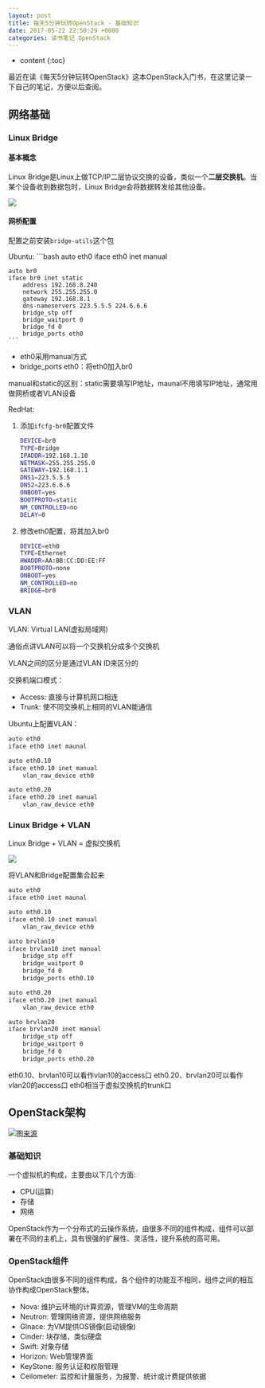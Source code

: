 ```yaml
---
layout: post
title: 每天5分钟玩转OpenStack - 基础知识
date: 2017-05-22 22:50:29 +0800
categories: 读书笔记 OpenStack
---
```


* content
{:toc}

最近在读《每天5分钟玩转OpenStack》这本OpenStack入门书，在这里记录一下自己的笔记，方便以后查阅。




## 网络基础

### Linux Bridge

#### 基本概念

Linux Bridge是Linux上做TCP/IP二层协议交换的设备，类似一个**二层交换机**。当某个设备收到数据包时，Linux Bridge会将数据转发给其他设备。

![](http://ww1.sinaimg.cn/large/9bbe7ebdgy1ffd7tfgjunj209l09wq3g.jpg)

#### 网桥配置

配置之前安装`bridge-utils`这个包

Ubuntu:
    ```bash
    auto eth0
    iface eth0 inet manual

    auto br0
    iface br0 inet static
        address 192.168.8.240
        network 255.255.255.0
        gateway 192.168.8.1
        dns-nameservers 223.5.5.5 224.6.6.6
        bridge_stp off
        bridge_waitport 0
        bridge_fd 0
        bridge_ports eth0
    ```

- eth0采用manual方式
- bridge_ports eth0：将eth0加入br0

manual和static的区别：static需要填写IP地址，maunal不用填写IP地址，通常用做网桥或者VLAN设备

RedHat:
1. 添加`ifcfg-br0`配置文件

    ```bash
    DEVICE=br0
    TYPE=Bridge
    IPADDR=192.168.1.10
    NETMASK=255.255.255.0
    GATEWAY=192.168.1.1
    DNS1=223.5.5.5
    DNS2=223.6.6.6
    ONBOOT=yes
    BOOTPROTO=static
    NM_CONTROLLED=no
    DELAY=0
    ```

2. 修改eth0配置，将其加入br0

    ```bash
    DEVICE=eth0
    TYPE=Ethernet
    HWADDR=AA:BB:CC:DD:EE:FF
    BOOTPROTO=none
    ONBOOT=yes
    NM_CONTROLLED=no
    BRIDGE=br0
    ```

### VLAN

VLAN: Virtual LAN(虚拟局域网)

通俗点讲VLAN可以将一个交换机分成多个交换机

VLAN之间的区分是通过VLAN ID来区分的

交换机端口模式：

- Access: 直接与计算机网口相连
- Trunk: 使不同交换机上相同的VLAN能通信

Ubuntu上配置VLAN：

```bash
auto eth0
iface eth0 inet maunal

auto eth0.10
iface eth0.10 inet manual
    vlan_raw_device eth0

auto eth0.20
iface eth0.20 inet manual
    vlan_raw_device eth0
```

### Linux Bridge + VLAN

Linux Bridge + VLAN = 虚拟交换机

![](http://ww1.sinaimg.cn/large/9bbe7ebdgy1ffd7u8y0nzj20fx0cj3yx.jpg)

将VLAN和Bridge配置集合起来

```bash
auto eth0
iface eth0 inet maunal

auto eth0.10
iface eth0.10 inet manual
    vlan_raw_device eth0

auto brvlan10
iface brvlan10 inet manual
    bridge_stp off
    bridge_waitport 0
    bridge_fd 0
    bridge_ports eth0.10

auto eth0.20
iface eth0.20 inet manual
    vlan_raw_device eth0

auto brvlan20
iface brvlan20 inet manual
    bridge_stp off
    bridge_waitport 0
    bridge_fd 0
    bridge_ports eth0.20
```

eth0.10、brvlan10可以看作vlan10的access口
eth0.20、brvlan20可以看作vlan20的access口
eth0相当于虚拟交换机的trunk口

## OpenStack架构

![](http://ww1.sinaimg.cn/large/9bbe7ebdgy1ffl7xvpc17j20g6095t99.jpg)图[来源](http://www.netadmin.com.tw/article_content.aspx?sn=1504070005&jump=2)


### 基础知识

一个虚拟机的构成，主要由以下几个方面:

- CPU(运算)
- 存储
- 网络

OpenStack作为一个分布式的云操作系统，由很多不同的组件构成，组件可以部署在不同的主机上，具有很强的扩展性、灵活性，提升系统的高可用。

### OpenStack组件

OpenStack由很多不同的组件构成，各个组件的功能互不相同，组件之间的相互协作构成OpenStack整体。

- Nova: 维护云环境的计算资源，管理VM的生命周期
- Neutron: 管理网络资源，提供网络服务
- Glnace: 为VM提供OS镜像(启动镜像)
- Cinder: 块存储，类似硬盘
- Swift: 对象存储
- Horizon: Ｗeb管理界面
- KeyStone: 服务认证和权限管理
- Ceilometer: 监控和计量服务，为报警、统计或计费提供依据

